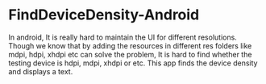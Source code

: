# FindDeviceDensity-Android
In android, It is really hard to maintain the UI for different resolutions. Though we know that by adding the resources in different res folders like mdpi, hdpi, xhdpi etc can solve the problem, It is hard to find whether the testing device is hdpi, mdpi, xhdpi or etc. This app finds the device density and displays a text. 
